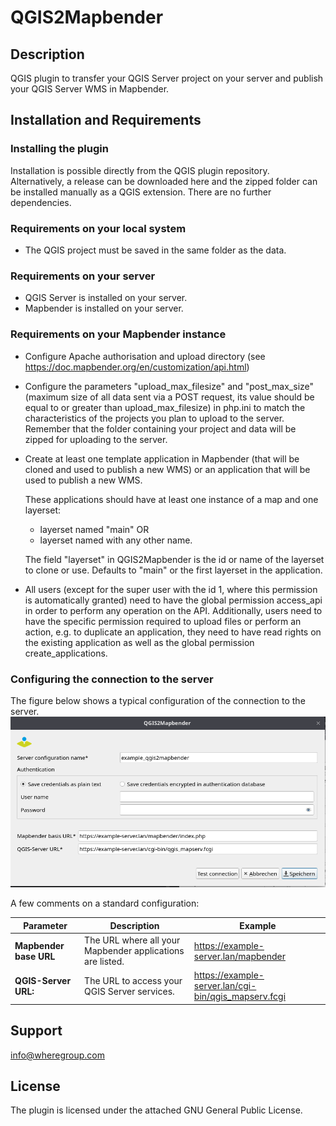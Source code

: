 # QGIS2Mapbender

## Description
QGIS plugin to transfer your QGIS Server project on your server and publish your QGIS Server WMS in Mapbender.

## Installation and Requirements
### Installing the plugin
Installation is possible directly from the QGIS plugin repository.
Alternatively, a release can be downloaded here and the zipped folder can be installed manually as a QGIS extension. There are no further dependencies.

### Requirements on your local system
- The QGIS project must be saved in the same folder as the data.

### Requirements on your server
- QGIS Server is installed on your server.
- Mapbender is installed on your server.

### Requirements on your Mapbender instance
- Configure Apache authorisation and upload directory (see https://doc.mapbender.org/en/customization/api.html)
- Configure the parameters "upload_max_filesize" and "post_max_size" (maximum size of all data sent via a POST request, its value should be equal to or greater than upload_max_filesize) in php.ini to match the characteristics of the projects you plan to upload to the server. Remember that the folder containing your project and data will be zipped for uploading to the server.
- Create at least one template application in Mapbender (that will be cloned and used to publish a new WMS) or an application that will be used to publish a new WMS. 

  These applications should have at least one instance of a map and one layerset: 
  - layerset named "main" OR 
  - layerset named with any other name.
  
  The field "layerset" in QGIS2Mapbender is the id or name of the layerset to clone or use. Defaults to "main" or the first layerset in the application.

- All users (except for the super user with the id 1, where this permission is automatically granted) need to have the global permission access_api in order to perform any operation on the API.
Additionally, users need to have the specific permission required to upload files or perform an action, e.g. to duplicate an application, they need to have read rights on the existing application as well as the global permission create_applications.

### Configuring the connection to the server 
The figure below shows a typical configuration of the connection to the server.
![img_1.png](data/img_server_config_readme.png)

A few comments on a standard configuration:

| **Parameter**          | **Description**                                           | **Example**                          |
|------------------------|-----------------------------------------------------------|-----------------------------------------------|
| **Mapbender base URL** | The URL where all your Mapbender applications are listed. | https://example-server.lan/mapbender  |                                                                                                                                  |
| **QGIS-Server URL:**   | The URL to access your QGIS Server services.              | https://example-server.lan/cgi-bin/qgis_mapserv.fcgi   |


## Support
info@wheregroup.com

## License
The plugin is licensed under the attached GNU General Public License.
